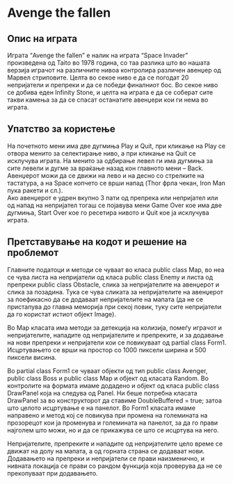 # Avenge the fallen
## Опис на играта
Играта “Avenge the fallen” е налик на играта “Space Invader” произведена од Taito во 1978 година, со таа разлика што во нашата верзија играчот на различните нивоа контролира различен авенџер од Марвел стриповите. Целта во секое ниво е да се погодат 20 непријатели и препреки и да се победи финалниот бос. Во секое ниво се добива еден Infinity Stone, и целта на играта е да се соберат сите такви камења за да се спасат останатите авенџери кои ги нема во играта.

## Упатство за користење
На почетното мени има две дугмиња Play и Quit, при кликање на Play се отвора менито за селектирање ниво, а при кликање на Quit се исклучува играта. На менито за одбирање левел ги има дугмиња за сите левели и дугме за враќање назад кон главното мени – Back. 
Авенџерот можи да се движи на лево и на десно со стрелките на тастатура, а на Space копчето се врши напад (Thor фрла чекан, Iron Man пука ракети и сл.).  
Ако авенџерот е удрен вкупно 3 пати од препрека или непријател или од напад на непријател тогаш се појавува мени Game Over кое има две дугмиња, Start Over кое го ресетира нивото и Quit кое ја исклучува играта.

## Претставување на кодот  и решение на проблемот
Главните податоци и методи се чуваат во класа public class Map, во неа се чува листа на непријатели од класа public class Enemy и листа од препреки public class Obstacle, слика за непријателите на авенџерот и слика за позадина. Тука се чува сликата за непријателите на авенџерот за поефикасно да се додаваат непријателите на мапата (да не се пристапува до главна меморија при секој повик, туку сите непријатели да го користат истиот објект Image). 

Во Map класата има методи за детекција на колизија, помеѓу играчот и непријателите, нападите од непријателите и препреките, и за додавање на нови препреки и непријатели кои се повикуваат од partial class Form1. Исцртувањето се врши на простор со 1000 пиксели ширина и 500 пиксели висина.

Во partial class Form1 се чуваат објекти од тип public class Avenger, public class  Boss и public class Map и објект од класата Random. Во контролите на формата имаме додадено и објект од класа public class DrawPanel која на следува од Panel. Ни беше потребна класата DrawPanel за во конструкторот да ставиме DoubleBuffered = true; затоа што целото исцртување е на панелот. Во Form1 класата имаме направено и метод кој се повикува при промена на големината на прозорецот кои ја променува и големината на панелот, за да го прави најголем што можи, но и да се прикажува се што се исцртува на него.

Непријателите, препреките и нападите од  непријателите цело време се движат на долу на мапата, а од горната страна се додаваат нови. Додавањето на препреки и непријатели се прави наизменично, и нивната локација се прави со рандом функција која проверува да не се прекопуваат при додавањето.

